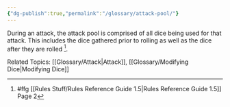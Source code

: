 ```yaml
---
{"dg-publish":true,"permalink":"/glossary/attack-pool/"}
---
```


During an attack, the attack pool is comprised of all dice being used for that attack. This includes the dice gathered prior to rolling as well as the dice after they are rolled [^1].

Related Topics: [[Glossary/Attack\|Attack]], [[Glossary/Modifying Dice\|Modifying Dice]]

[^1]: #ffg [[Rules Stuff/Rules Reference Guide 1.5\|Rules Reference Guide 1.5]] Page 2